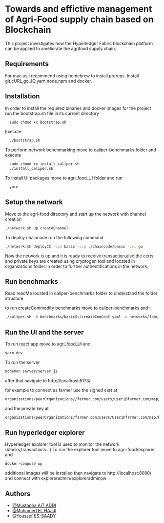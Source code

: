  

# Towards and effictive management of Agri-Food supply chain based on Blockchain

This project investigates how the Hyperledger Fabric blockchain platform can be applied to ameliorate the agrifood supply chain.


## Requirements
For mac os,i recommend using homebrew to install prereqs.
Install git,cURL,go,JQ,yarn,node,npm and docker.

## Installation

In order to install the required binaries and docker images for the project run the bootstrap.sh file in its current directory
```bash
  sudo chmod +x bootstrap.sh
```
Execute
```bash
  ./bootstrap.sh
```
To perform network benchmarking move to caliper-benchmarks folder and execute
```bash
  sudo chmod +x install_caliper.sh
  ./install_caliper.sh
```
To install UI packages move to agri_food_UI folder and run
```bash
  yarn
```
## Setup the network
Move to the agri-food directory and start up the network with channel creation
```bash
./network.sh up createChannel
```
To deploy chaincode run the following command
```bash
./network.sh deployCC -ccn basic -ccp ./chaincode/basic -ccl go
```
Now the network is up and it is ready to receive transaction,also the certs and private keys are created using cryptogen tool and located in organizations folder in order to further authentifications in the network.

## Run benchmarks
Read readMe located in caliper-benchmarks folder to understand the folder structure

to run createCommodity benchmarks move to caliper-benchmarks and :
```bash
./caliper.sh -b benchmarks/basicSc/createComConf.yaml -n networks/fabric/farmerNetworkConf.yaml
```

## Run the UI and the server
To run react app move to agri_food_UI and
```bash
yarn dev
```
To run the server
```bash
nodemon server/server.js
```
after that navigate to http://localhost:5173/

for example to connect as farmer use the signed cert at
```bash
organizations/peerOrganizations//farmer.com/users/User1@farmer.com/msp/signcerts/
```
and the private key at
```bash
organizations/peerOrganizations/farmer.com/users/User1@farmer.com/msp/keystore/
```
## Run hyperledger explorer
Hyperledger explorer tool is used to monitor the network (blocks,transactions...)
To run the explorer tool move to agri-food/explorer and
```bash
docker-compose up
```
additional images will be installed
then navigate to http://localhost:8080/ and connect with
exploreradmin/exploreradminpw
## Authors

- [@Mustapha AIT ADDI](https://github.com/artiumrexbellator)
- [@Mohamed EL HAJJI](https://github.com/pr-elhajji)
- [@Youssef ES-SAADY](https://github.com/essaady)

